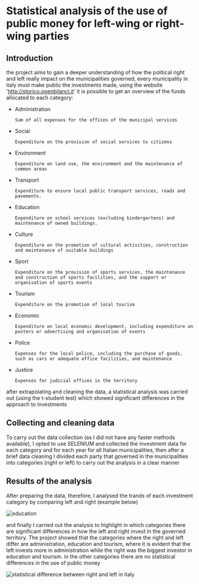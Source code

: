 # Statistical analysis of the use of public money for left-wing or right-wing parties
## Introduction
the project aims to gain a deeper understanding of how the political right and left really impact on the municipalities governed, every municipality in italy must make public the investments made, using the website 'http://storico.openbilanci.it' it is possible to get an overview of the funds allocated to each category:
* Administration
  
      Sum of all expenses for the offices of the municipal services
* Social
  
      Expenditure on the provision of social services to citizens
* Environment

      Expenditure on land use, the environment and the maintenance of common areas
* Transport

      Expenditure to ensure local public transport services, roads and pavements.
* Education

      Expenditure on school services (excluding kindergartens) and maintenance of owned buildings.
* Culture

      Expenditure on the promotion of cultural activities, construction and maintenance of suitable buildings
* Sport

      Expenditure on the provision of sports services, the maintenance and construction of sports facilities, and the support or organisation of sports events
* Tourism

      Expenditure on the promotion of local tourism
* Economic

      Expenditure on local economic development, including expenditure on posters or advertising and organisation of events
* Police

      Expenses for the local police, including the purchase of goods, such as cars or adequate office facilities, and maintenance 
* Justice

      Expenses for judicial offices in the territory

after extrapolating and cleaning the data, a statistical analysis was carried out (using the t-student test) which showed significant differences in the approach to investments

## Collecting and cleaning data
To carry out the data collection (as I did not have any faster methods available), I opted to use SELENIUM and collected the investment data for each category and for each year for all Italian municipalities, then after a brief data cleaning I divided each party that governed in the municipalities into categories (right or left) to carry out the analysis in a clear manner

## Results of the analysis
After preparing the data, therefore, I analysed the trands of each investment category by comparing left and right (example below)



![education](https://github.com/an-tr/github-portfolio/assets/140265380/eca95ee0-6d34-4802-a0bc-c01ba6fd9f53)

and finally I carried out the analysis to highlight in which categories there are significant differences in how the left and right invest in the governed territory.
The project showed that the categories where the right and left differ are administration, education and tourism, where it is evident that the left invests more in administration while the right was the biggest investor in education and tourism.
in the other categories there are no statistical differences in the use of public money


![statistical difference between right and left in italy](https://github.com/an-tr/github-portfolio/assets/140265380/746f40bf-35e5-4279-a69e-a1d36e57ae0b)
